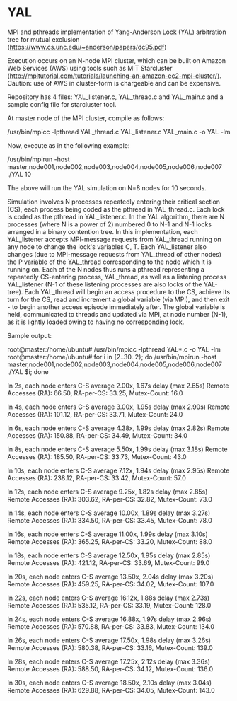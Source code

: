 # YAL
MPI and pthreads implementation of Yang-Anderson Lock (YAL) arbitration tree for mutual exclusion (https://www.cs.unc.edu/~anderson/papers/dc95.pdf)

Execution occurs on an N-node MPI cluster, which can be built on Amazon Web Services (AWS) using tools such as MIT Starcluster (http://mpitutorial.com/tutorials/launching-an-amazon-ec2-mpi-cluster/). Caution: use of AWS in cluster-form is chargeable and can be expensive.

Repository has 4 files: YAL_listener.c, YAL_thread.c and YAL_main.c and a sample config file for starcluster tool.

At master node of the MPI cluster, compile as follows:

/usr/bin/mpicc -lpthread YAL_thread.c YAL_listener.c YAL_main.c -o YAL -lm

Now, execute as in the following example:

/usr/bin/mpirun -host master,node001,node002,node003,node004,node005,node006,node007 ./YAL 10

The above will run the YAL simulation on N=8 nodes for 10 seconds.

Simulation involves N processes repeatedly entering their critical section (CS), each process being coded as the pthread in YAL_thread.c.
Each lock is coded as the pthread in YAL_listener.c.
In the YAL algorithm, there are N processes (where N is a power of 2) numbered 0 to N-1 and N-1 locks arranged in a binary contention tree.
In this implementation, each YAL_listener accepts MPI-message requests from YAL_thread running on any node to change the lock's variables C, T.
Each YAL_listener also changes (due to MPI-message requests from YAL_thread of other nodes) the P variable of the YAL_thread corresponding to the node which it is running on.
Each of the N nodes thus runs a pthread representing a repeatedly CS-entering process, YAL_thread, as well as a listening process YAL_listener (N-1 of these listening processes are also locks of the YAL-tree).
Each YAL_thread will begin an access procedure to the CS, achieve its turn for the CS, read and increment a global variable (via MPI), and then exit - to begin another access episode immediately after.
The global variable is held, communicated to threads and updated via MPI, at node number (N-1), as it is lightly loaded owing to having no corresponding lock.

Sample output:

root@master:/home/ubuntu# /usr/bin/mpicc -lpthread YAL*.c -o YAL -lm
root@master:/home/ubuntu# for i in {2..30..2}; do /usr/bin/mpirun -host master,node001,node002,node003,node004,node005,node006,node007 ./YAL $i; done

In 2s, each node enters C-S average 2.00x, 1.67s delay (max 2.65s) Remote Accesses (RA): 66.50, RA-per-CS: 33.25, Mutex-Count: 16.0

In 4s, each node enters C-S average 3.00x, 1.95s delay (max 2.90s) Remote Accesses (RA): 101.12, RA-per-CS: 33.71, Mutex-Count: 24.0

In 6s, each node enters C-S average 4.38x, 1.99s delay (max 2.82s) Remote Accesses (RA): 150.88, RA-per-CS: 34.49, Mutex-Count: 34.0

In 8s, each node enters C-S average 5.50x, 1.99s delay (max 3.18s) Remote Accesses (RA): 185.50, RA-per-CS: 33.73, Mutex-Count: 43.0

In 10s, each node enters C-S average 7.12x, 1.94s delay (max 2.95s) Remote Accesses (RA): 238.12, RA-per-CS: 33.42, Mutex-Count: 57.0

In 12s, each node enters C-S average 9.25x, 1.82s delay (max 2.85s) Remote Accesses (RA): 303.62, RA-per-CS: 32.82, Mutex-Count: 73.0

In 14s, each node enters C-S average 10.00x, 1.89s delay (max 3.27s) Remote Accesses (RA): 334.50, RA-per-CS: 33.45, Mutex-Count: 78.0

In 16s, each node enters C-S average 11.00x, 1.99s delay (max 3.10s) Remote Accesses (RA): 365.25, RA-per-CS: 33.20, Mutex-Count: 88.0

In 18s, each node enters C-S average 12.50x, 1.95s delay (max 2.85s) Remote Accesses (RA): 421.12, RA-per-CS: 33.69, Mutex-Count: 99.0

In 20s, each node enters C-S average 13.50x, 2.04s delay (max 3.20s) Remote Accesses (RA): 459.25, RA-per-CS: 34.02, Mutex-Count: 107.0

In 22s, each node enters C-S average 16.12x, 1.88s delay (max 2.73s) Remote Accesses (RA): 535.12, RA-per-CS: 33.19, Mutex-Count: 128.0

In 24s, each node enters C-S average 16.88x, 1.97s delay (max 2.96s) Remote Accesses (RA): 570.88, RA-per-CS: 33.83, Mutex-Count: 134.0

In 26s, each node enters C-S average 17.50x, 1.98s delay (max 3.26s) Remote Accesses (RA): 580.38, RA-per-CS: 33.16, Mutex-Count: 139.0

In 28s, each node enters C-S average 17.25x, 2.12s delay (max 3.36s) Remote Accesses (RA): 588.50, RA-per-CS: 34.12, Mutex-Count: 136.0

In 30s, each node enters C-S average 18.50x, 2.10s delay (max 3.04s) Remote Accesses (RA): 629.88, RA-per-CS: 34.05, Mutex-Count: 143.0
